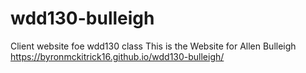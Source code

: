 # wdd130-bulleigh
Client website foe wdd130 class
This is the Website for Allen Bulleigh
https://byronmckitrick16.github.io/wdd130-bulleigh/
